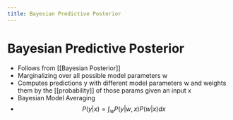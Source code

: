 ```yaml
---
title: Bayesian Predictive Posterior
---
```


# Bayesian Predictive Posterior
- Follows from [[Bayesian Posterior]]
- Marginalizing over all possible model parameters w
- Computes predictions y with different model parameters w and weights them by the [[probability]] of those params given an input x
- Bayesian Model Averaging
- $$P(y|x) = \int_{w}P(y|w,x)P(w|x)dx$$
























